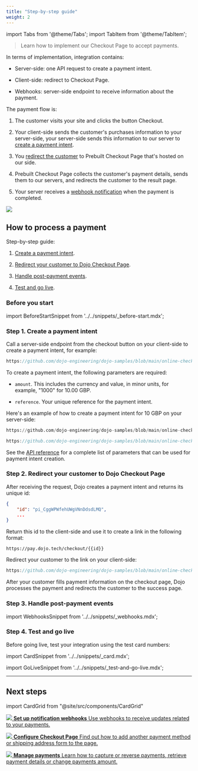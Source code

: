 ```yaml
---
title: "Step-by-step guide"
weight: 2
---
```

import Tabs from '@theme/Tabs';
import TabItem from '@theme/TabItem';

>Learn how to implement our Checkout Page to accept payments.

In terms of implementation, integration contains:

- Server-side: one API request to create a payment intent.

- Client-side: redirect to Checkout Page.

- Webhooks: server-side endpoint to receive information about the payment.

The payment flow is:

1. The customer visits your site and clicks the button Checkout.

2. Your client-side sends the customer's purchases information to your server-side, your server-side sends this information to our server to [create a payment intent](#step-1-create-a-payment-intent).

3. You [redirect the customer](#step-2-redirect-your-customer-to-dojo-checkout-page) to Prebuilt Checkout Page that's hosted on our side.

4. Prebuilt Checkout Page collects the customer's payment details, sends them to our servers, and redirects the customer to the result page.

5. Your server receives a [webhook notification](#step-3-handle-post-payment-events) when the payment is completed.

![](/images/flow-checkout-page.jpg)

## How to process a payment

Step-by-step guide:

1. [Create a payment intent](#step-1-create-a-payment-intent).

2. [Redirect your customer to Dojo Checkout Page](#step-2-redirect-your-customer-to-dojo-checkout-page).

3. [Handle post-payment events](#step-3-handle-post-payment-events).

4. [Test and go live](#step-4-test-and-go-live).

### Before you start

import BeforeStartSnippet from '../../snippets/_before-start.mdx';

<BeforeStartSnippet />

### Step 1. Create a payment intent

Call a server-side endpoint from the checkout button on your client-side to create a payment intent, for example:

```js reference title="online-checkout-client.html"
https://github.com/dojo-engineering/dojo-samples/blob/main/online-checkout/client/html/templates/online-checkout-client.html#L10-L27
```

To create a payment intent, the following parameters are required:

- `amount`. This includes the currency and value, in minor units, for example, "1000" for 10.00 GBP.

- `reference`. Your unique reference for the payment intent.

Here's an example of how to create a payment intent for 10 GBP on your server-side:

<Tabs groupId="codeGroup">
  <TabItem value="python" label="Python">

```py reference title="server.py"
https://github.com/dojo-engineering/dojo-samples/blob/main/online-checkout/server/python/server.py
```

  </TabItem>
  <TabItem value="C#" label="C#">

```csharp reference title="server.cs"
https://github.com/dojo-engineering/dojo-samples/blob/main/online-checkout/server/cs/server.cs
```

  </TabItem>
</Tabs>

See the [API reference](/api#operation/PaymentIntents_CreatePaymentIntent) for a complete list of parameters that can be used for payment intent creation.

### Step 2. Redirect your customer to Dojo Checkout Page

After receiving the request, Dojo creates a payment intent and returns its unique id:

```json
{
    "id": "pi_CggWPWfehUWgVNnDdsdLMQ",
    ...
}
```

Return this id to the client-side and use it to create a link in the following format:

`https://pay.dojo.tech/checkout/{{id}}`

Redirect your customer to the link on your client-side:

```js reference title="online-checkout-client.html"
https://github.com/dojo-engineering/dojo-samples/blob/main/online-checkout/client/html/templates/online-checkout-client.html#L28-L32
```

After your customer fills payment information on the checkout page, Dojo processes the payment and redirects the customer to the success page.

### Step 3. Handle post-payment events

import WebhooksSnippet from '../../snippets/_webhooks.mdx';

<WebhooksSnippet />

### Step 4. Test and go live

Before going live, test your integration using the test card numbers:

import CardSnippet from '../../snippets/_card.mdx';

<CardSnippet />

import GoLiveSnippet from '../../snippets/_test-and-go-live.mdx';

<GoLiveSnippet />

---

## Next steps

import CardGrid from "@site/src/components/CardGrid"

<CardGrid home>

[![](/images/dojo-icons/AnchorSimple.svg) **Set up notification webhooks** Use webhooks to receive updates related to your payments.](../../development-resources/webhooks.md)

[![](/images/dojo-icons/Settings.svg) **Configure Checkout Page** Find out how to add another payment method or shipping address form to the page.](configuration.md)

[![](/images/dojo-icons/Filters.svg) **Manage payments** Learn how to capture or reverse payments, retrieve payment details or change payments amount.](../../manage-payments/manage-payments.md)

</CardGrid>